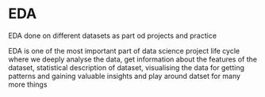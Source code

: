 # EDA

EDA done on different datasets as part od projects and practice

EDA is one of the most important part of data science project life cycle where we deeply analyse the data, get information about the features of the dataset, statistical description of dataset, visualising the data for getting patterns and gaining valuable insights and play around datset for many more things
